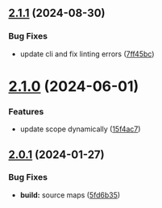 ## [2.1.1](https://github.com/retejs/scopes-plugin/compare/v2.1.0...v2.1.1) (2024-08-30)


### Bug Fixes

* update cli and fix linting errors ([7ff45bc](https://github.com/retejs/scopes-plugin/commit/7ff45bcac4b949f6df439ce707aace0853a8b010))

# [2.1.0](https://github.com/retejs/scopes-plugin/compare/v2.0.1...v2.1.0) (2024-06-01)


### Features

* update scope dynamically ([15f4ac7](https://github.com/retejs/scopes-plugin/commit/15f4ac708f52dfd3f388c6fa07ed34f21c993d64))

## [2.0.1](https://github.com/retejs/scopes-plugin/compare/v2.0.0...v2.0.1) (2024-01-27)


### Bug Fixes

* **build:** source maps ([5fd6b35](https://github.com/retejs/scopes-plugin/commit/5fd6b354f7632a1125404e5770a66bb29977bd08))
